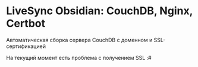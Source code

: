 # LiveSync Obsidian: CouchDB, Nginx, Certbot
Автоматическая сборка сервера CouchDB с доменном и SSL-сертификацией

На текущий момент есть проблема с получением SSL :#
